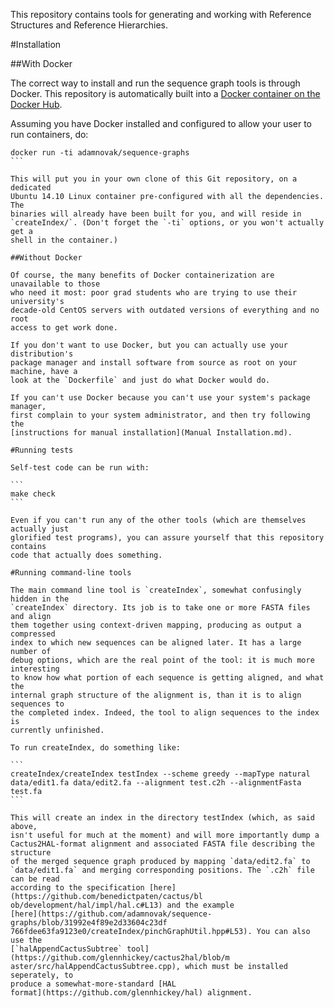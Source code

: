 This repository contains tools for generating and working with Reference
Structures and Reference Hierarchies.

#Installation

##With Docker

The correct way to install and run the sequence graph tools is through Docker.
This repository is automatically built into a [Docker container on the Docker
Hub](https://registry.hub.docker.com/u/adamnovak/sequence-graphs/).

Assuming you have Docker installed and configured to allow your user to run
containers, do:

````
docker run -ti adamnovak/sequence-graphs
```

This will put you in your own clone of this Git repository, on a dedicated
Ubuntu 14.10 Linux container pre-configured with all the dependencies. The
binaries will already have been built for you, and will reside in
`createIndex/`. (Don't forget the `-ti` options, or you won't actually get a
shell in the container.)

##Without Docker

Of course, the many benefits of Docker containerization are unavailable to those
who need it most: poor grad students who are trying to use their university's
decade-old CentOS servers with outdated versions of everything and no root
access to get work done.

If you don't want to use Docker, but you can actually use your distribution's
package manager and install software from source as root on your machine, have a
look at the `Dockerfile` and just do what Docker would do.

If you can't use Docker because you can't use your system's package manager,
first complain to your system administrator, and then try following the
[instructions for manual installation](Manual Installation.md).

#Running tests

Self-test code can be run with:

```
make check
```

Even if you can't run any of the other tools (which are themselves actually just
glorified test programs), you can assure yourself that this repository contains
code that actually does something.

#Running command-line tools

The main command line tool is `createIndex`, somewhat confusingly hidden in the
`createIndex` directory. Its job is to take one or more FASTA files and align
them together using context-driven mapping, producing as output a compressed
index to which new sequences can be aligned later. It has a large number of
debug options, which are the real point of the tool: it is much more interesting
to know how what portion of each sequence is getting aligned, and what the
internal graph structure of the alignment is, than it is to align sequences to
the completed index. Indeed, the tool to align sequences to the index is
currently unfinished.

To run createIndex, do something like:

```
createIndex/createIndex testIndex --scheme greedy --mapType natural data/edit1.fa data/edit2.fa --alignment test.c2h --alignmentFasta test.fa
```

This will create an index in the directory testIndex (which, as said above,
isn't useful for much at the moment) and will more importantly dump a
Cactus2HAL-format alignment and associated FASTA file describing the structure
of the merged sequence graph produced by mapping `data/edit2.fa` to
`data/edit1.fa` and merging corresponding positions. The `.c2h` file can be read
according to the specification [here](https://github.com/benedictpaten/cactus/bl
ob/development/hal/impl/hal.c#L13) and the example
[here](https://github.com/adamnovak/sequence-graphs/blob/31992e4f89e2d33604c23df
766fdee63fa9123e0/createIndex/pinchGraphUtil.hpp#L53). You can also use the
[`halAppendCactusSubtree` tool](https://github.com/glennhickey/cactus2hal/blob/m
aster/src/halAppendCactusSubtree.cpp), which must be installed seperately, to
produce a somewhat-more-standard [HAL
format](https://github.com/glennhickey/hal) alignment.
